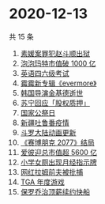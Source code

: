 # 2020-12-13

共 15 条

<!-- BEGIN -->
<!-- 最后更新时间 Sun Dec 13 2020 12:05:38 GMT+0800 (CST) -->
1. [素媛案罪犯赵斗顺出狱](https://www.zhihu.com/search?q=素媛案罪犯)
1. [泡泡玛特市值破 1000 亿](https://www.zhihu.com/search?q=泡泡玛特)
1. [英语四六级考试](https://www.zhihu.com/search?q=四六级考试)
1. [霉霉新专辑《evermore》](https://www.zhihu.com/search?q=evermore)
1. [韩国导演金基德逝世](https://www.zhihu.com/search?q=金基德)
1. [苏宁回应「股权质押」](https://www.zhihu.com/search?q=苏宁)
1. [国家公祭日](https://www.zhihu.com/search?q=国家公祭日)
1. [新疆吐鲁番疫情](https://www.zhihu.com/search?q=新疆疫情)
1. [斗罗大陆动画更新](https://www.zhihu.com/search?q=斗罗大陆动画)
1. [《赛博朋克 2077》结局](https://www.zhihu.com/search?q=2077结局)
1. [爱彼迎总市值超 5600 亿](https://www.zhihu.com/search?q=爱彼迎)
1. [小学女厕出现月经指示牌](https://www.zhihu.com/search?q=小学月经指示牌)
1. [网红拉姆前夫被批捕](https://www.zhihu.com/search?q=拉姆前夫)
1. [TGA 年度游戏](https://www.zhihu.com/search?q=tga)
1. [保罗乔治顶薪续约快船](https://www.zhihu.com/search?q=保罗乔治)
<!-- END -->
